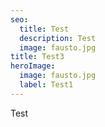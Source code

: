 ```yaml
---
seo:
  title: Test
  description: Test
  image: fausto.jpg
title: Test3
heroImage:
  image: fausto.jpg
  label: Test1
---
```


Test
